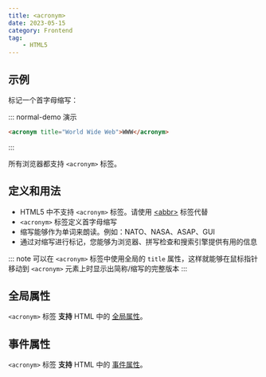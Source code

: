 ```yaml
---
title: <acronym>
date: 2023-05-15
category: Frontend
tag:
    - HTML5
---
```


## 示例

标记一个首字母缩写：

::: normal-demo 演示

```html
<acronym title="World Wide Web">WWW</acronym>
```

:::

所有浏览器都支持 `<acronym>` 标签。

## 定义和用法

- HTML5 中不支持 `<acronym>` 标签。请使用 [\<abbr>](./abbr.md) 标签代替
- `<acronym>` 标签定义首字母缩写
- 缩写能够作为单词来朗读。例如：NATO、NASA、ASAP、GUI
- 通过对缩写进行标记，您能够为浏览器、拼写检查和搜索引擎提供有用的信息

::: note
可以在 `<acronym>` 标签中使用全局的 `title` 属性，这样就能够在鼠标指针移动到 `<acronym>` 元素上时显示出简称/缩写的完整版本
:::

## 全局属性

`<acronym>` 标签 **支持** HTML 中的 [全局属性](../references/global_attribute.md)。

## 事件属性

`<acronym>` 标签 **支持** HTML 中的 [事件属性](../references/global_attribute.md)。

